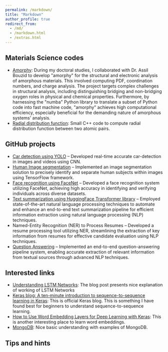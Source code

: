 ```yaml
---
permalink: /markdown/
title: "Markdown"
author_profile: true
redirect_from: 
  - /md/
  - /markdown.html
  - /extras.html
---
```

  
## Materials Science codes
* [Amorphy](https://github.com/rvraghvender/amorphy): During my doctoral studies, I collaborated with Dr. Assil Bouzid to develop "amorphy" for the structural and electronic analysis of amorphous materials. This involved computing PDF, coordination numbers, and charge analysis. The project targets complex challenges in structural analysis, including distinguishing bridging and non-bridging oxygen roles in physical and chemical properties. Furthermore, by harnessing the "numba" Python library to translate a subset of Python code into fast machine code, "amorphy" achieves high computational efficiency, especially beneficial for the demanding nature of amorphous systems' analysis.
* [Radial distribution function](https://github.com/rvraghvender/MDTraj): Small C++ code to compute radial distribution function between two atomic pairs.

## GitHub projects
* [Car detection using YOLO](https://github.com/rvraghvender/DeepLearningProjects/tree/main/ConvolutionNeuralNetworks/AutonomousDrivingApplicationCarDetection) – Developed real-time accurate car-detection in images and videos using CNN.
* [Human Image segmentation](https://github.com/rvraghvender/Tech-Test-ML-Hand/blob/main/HandMasking.ipynb) – Implemented an image segmentation solution to precisely identify and separate human subjects within images using TensorFlow framework.
* [Face recognition using FaceNet](https://github.com/rvraghvender/DeepLearningProjects/tree/main/ConvolutionNeuralNetworks/FaceRecognition) – Developed a face recognition system utilizing FaceNet, achieving high accuracy in identifying and verifying individuals across diverse datasets.
* [Text summarization using HuggingFace Transformer library](https://github.com/rvraghvender/Text_Summarizer_end-to-end_nlp_project) – Employed state-of-the-art natural language processing techniques to automate and enhance an end-to-end text summarization pipeline for efficient information extraction using natural language processing (NLP) techniques.
* Named-Entity Recognition (NER) to Process Resumes – Developed a resume processing tool utilizing NER, streamlining the extraction of key information from resumes for effective candidate evaluation using NLP techniques.
* [Question Answering](https://github.com/rvraghvender/transformer_question_answering) – Implemented an end-to-end question-answering pipeline system, enabling accurate extraction of relevant information from textual sources through advanced NLP techniques.


## Interested links
* [Understanding LSTM Networks](https://colah.github.io/posts/2015-08-Understanding-LSTMs/): The blog post presents nice explanation of working of LSTM Networks
* [Keras blog: A ten-minute introduction to sequence-to-sequence learning in Keras](https://blog.keras.io/a-ten-minute-introduction-to-sequence-to-sequence-learning-in-keras.html): This is official Keras blog. This is something I have found best for beginners to understand sequence-to-sequence learning.
* [How to Use Word Embedding Layers for Deep Learning with Keras](https://machinelearningmastery.com/use-word-embedding-layers-deep-learning-keras/): This is another interesting place to learn word embeddings.
* [MongoDB](https://neetcode.io/courses/lessons/mongodb): Nice basic understanding with examples of MongoDB.

  
## Tips and hints

<!---
## Locations of key files/directories

* Basic config options: _config.yml
* Top navigation bar config: _data/navigation.yml
* Single pages: _pages/
* Collections of pages are .md or .html files in:
  * _publications/
  * _portfolio/
  * _posts/
  * _teaching/
  * _talks/
* Footer: _includes/footer.html
* Static files (like PDFs): /files/
* Profile image (can set in _config.yml): images/profile.png

## Tips and hints

* Name a file ".md" to have it render in markdown, name it ".html" to render in HTML.
* Go to the [commit list](https://github.com/academicpages/academicpages.github.io/commits/master) (on your repo) to find the last version Github built with Jekyll. 
  * Green check: successful build
  * Orange circle: building
  * Red X: error
  * No icon: not built

## Resources
 * [Liquid syntax guide](https://shopify.github.io/liquid/tags/control-flow/)
 * [MathJax Documentation](https://docs.mathjax.org/en/latest/)

## MathJax 

Support for MathJax Version 3.0 is included in the template:

$$
\displaylines{
\nabla \cdot E= \frac{\rho}{\epsilon_0} \\\
\nabla \cdot B=0 \\\
\nabla \times E= -\partial_tB \\\
\nabla \times B  = \mu_0 \left(J + \varepsilon_0 \partial_t E \right)
}
$$

The default delimiters of `$$...$$` and `\\[...\\]` are supported for displayed mathematics, while `\\(...\\)` should be used for in-line mathematics (ex., \\(a^2 + b^2 = c^2\\))

**Note** that since Academic Pages uses Markdown which cases some interference with MathJax and LaTeX for escaping characters and new lines, although [some workarounds exist](https://math.codidact.com/posts/278763/278772#answer-278772).

## Markdown guide

Academic Pages uses [kramdown](https://kramdown.gettalong.org/index.html) for Markdown rendering, which has some differences from other Markdown implementations such as GitHub's. In addition to this guide, please see the [kramdown Syntax page](https://kramdown.gettalong.org/syntax.html) for full documentation.  

### Header three

#### Header four

##### Header five

###### Header six

## Blockquotes

Single line blockquote:

> Quotes are cool.

## Tables

### Table 1

| Entry            | Item   |                                                              |
| --------         | ------ | ------------------------------------------------------------ |
| [John Doe](#)    | 2016   | Description of the item in the list                          |
| [Jane Doe](#)    | 2019   | Description of the item in the list                          |
| [Doe Doe](#)     | 2022   | Description of the item in the list                          |

### Table 2

| Header1 | Header2 | Header3 |
|:--------|:-------:|--------:|
| cell1   | cell2   | cell3   |
| cell4   | ce
ll5   | cell6   |
|-----------------------------|
| cell1   | cell2   | cell3   |
| cell4   | cell5   | cell6   |
|=============================|
| Foot1   | Foot2   | Foot3   |

## Definition Lists

Definition List Title
:   Definition list division.

Startup
:   A startup company or startup is a company or temporary organization designed to search for a repeatable and scalable business model.

#dowork
:   Coined by Rob Dyrdek and his personal body guard Christopher "Big Black" Boykins, "Do Work" works as a self motivator, to motivating your friends.

Do It Live
:   I'll let Bill O'Reilly [explain](https://www.youtube.com/watch?v=O_HyZ5aW76c "We'll Do It Live") this one.

## Unordered Lists (Nested)

  * List item one 
      * List item one 
          * List item one
          * List item two
          * List item three
          * List item four
      * List item two
      * List item three
      * List item four
  * List item two
  * List item three
  * List item four

## Ordered List (Nested)

  1. List item one 
      1. List item one 
          1. List item one
          2. List item two
          3. List item three
          4. List item four
      2. List item two
      3. List item three
      4. List item four
  2. List item two
  3. List item three
  4. List item four

## Buttons

Make any link standout more when applying the `.btn` class.

## Notices

Basic notices or call-outs are supported using the following syntax:

```markdown
**Watch out!** You can also add notices by appending `{: .notice}` to the line following paragraph.
{: .notice}
```

which wil render as:

**Watch out!** You can also add notices by appending `{: .notice}` to the line following paragraph.
{: .notice}

### Footnotes

Footnotes can be useful for clarifying points in the text, or citing information.[^1] Markdown support numeric footnotes, as well as text as long as the values are unique.[^note]

```markdown
This is the regular text.[^1] This is more regular text.[^note]

[^1]: This is the footnote itself.
[^note]: This is another footnote.
```

[^1]: Such as this footnote.
[^note]: When using text for footnotes markers, no spaces are permitted in the name.

## HTML Tags

### Address Tag

<address>
  1 Infinite Loop<br /> Cupertino, CA 95014<br /> United States
</address>

### Anchor Tag (aka. Link)

This is an example of a [link](http://github.com "Github").

### Abbreviation Tag

The abbreviation CSS stands for "Cascading Style Sheets".

*[CSS]: Cascading Style Sheets

### Cite Tag

"Code is poetry." ---<cite>Automattic</cite>

### Code Tag

You will learn later on in these tests that `word-wrap: break-word;` will be your best friend.

You can also write larger blocks of code with syntax highlighting supported for some languages, such as Python:

```python
print('Hello World!')
```

or R:

```R
print("Hello World!", quote = FALSE)
```

### Strike Tag

This tag will let you <strike>strikeout text</strike>.

### Emphasize Tag

The emphasize tag should _italicize_ text.

### Insert Tag

This tag should denote <ins>inserted</ins> text.

### Keyboard Tag

This scarcely known tag emulates <kbd>keyboard text</kbd>, which is usually styled like the `<code>` tag.

### Preformatted Tag

This tag styles large blocks of code.

<pre>
.post-title {
  margin: 0 0 5px;
  font-weight: bold;
  font-size: 38px;
  line-height: 1.2;
  and here's a line of some really, really, really, really long text, just to see how the PRE tag handles it and to find out how it overflows;
}
</pre>

### Quote Tag

<q>Developers, developers, developers&#8230;</q> &#8211;Steve Ballmer

### Strong Tag

This tag shows **bold text**.

### Subscript Tag

Getting our science styling on with H<sub>2</sub>O, which should push the "2" down.

### Superscript Tag

Still sticking with science and Isaac Newton's E = MC<sup>2</sup>, which should lift the 2 up.

### Variable Tag

This allows you to denote <var>variables</var>.

***
**Footnotes**

The footnotes in the page will be returned following this line, return to the section on <a href="#footnotes">Markdown Footnotes</a>.
--->

